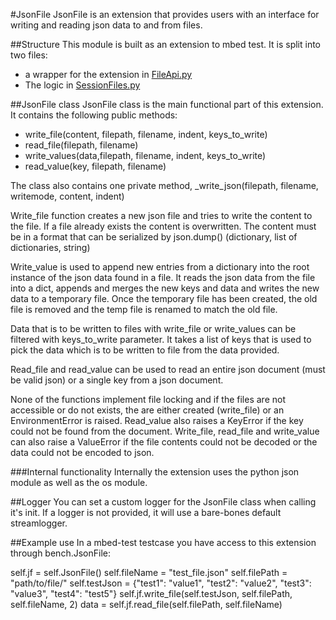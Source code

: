 #JsonFile
JsonFile is an extension that provides users with an interface for writing and reading json data to and from files.

##Structure
This module is built as an extension to mbed test. It is split into two files:

* a wrapper for the extension in [FileApi.py](../mbed_test/Extensions/FileApi.py)
* The logic in [SessionFiles.py](../mbed_test/Extensions/file/SessionFiles.py)

##JsonFile class
JsonFile class is the main functional part of this extension. It contains the following public methods:

* write_file(content, filepath, filename, indent, keys_to_write)
* read_file(filepath, filename)
* write_values(data,filepath, filename, indent, keys_to_write)
* read_value(key, filepath, filename)

The class also contains one private method, _write_json(filepath, filename, writemode, content, indent)

Write_file function creates a new json file and tries to write the content to the file. If a file already exists the content is overwritten.
The content must be in a format that can be serialized by json.dump() (dictionary, list of dictionaries, string)

Write_value is used to append new entries from a dictionary into the root instance of the json data found in a file.
It reads the json data from the file into a dict, appends and merges the new keys and data and writes the new data to a temporary file.
Once the temporary file has been created, the old file is removed and the temp file is renamed to match the old file.

Data that is to be written to files with write_file or write_values can be filtered with keys_to_write parameter.
It takes a list of keys that is used to pick the data which is to be written to file from the data provided.

Read_file and read_value can be used to read an entire json document (must be valid json) or a single key from a json document.

None of the functions implement file locking and if the files are not accessible or do not exists, the are either created (write_file) or an EnvironmentError is raised.
Read_value also raises a KeyError if the key could not be found from the document.
Write_file, read_file and write_value can also raise a ValueError if the file contents could not be decoded or the data could not be encoded to json.

###Internal functionality
Internally the extension uses the python json module as well as the os module.

##Logger
You can set a custom logger for the JsonFile class when calling it's init. If a logger is not provided, it will use a bare-bones default streamlogger.

##Example use
In a mbed-test testcase you have access to this extension through bench.JsonFile:

self.jf = self.JsonFile()
self.fileName = "test_file.json"
self.filePath = "path/to/file/"
self.testJson = {"test1": "value1", "test2": "value2", "test3": "value3", "test4": "test5"}
self.jf.write_file(self.testJson, self.filePath, self.fileName, 2)
data = self.jf.read_file(self.filePath, self.fileName)

